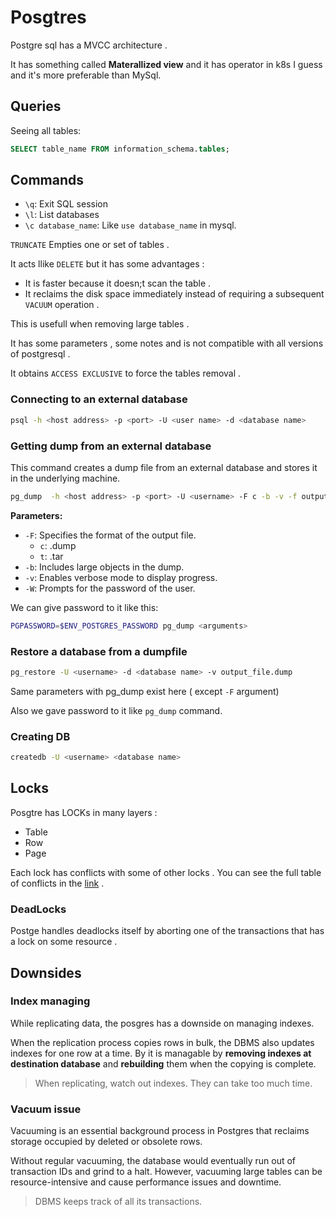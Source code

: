 # Posgtres

Postgre sql has a MVCC architecture . 

It has something called **Materallized view** and it has operator in k8s I guess and it's more preferable than MySql.

## Queries

Seeing all tables:
```SQL
SELECT table_name FROM information_schema.tables;
```

## Commands 

- `\q`: Exit SQL session
- `\l`: List databases
- `\c database_name`: Like `use database_name` in mysql.


`TRUNCATE` Empties one or set of tables .

It acts llike `DELETE` but it has some advantages : 
* It is faster because it doesn;t scan the table . 
* It reclaims the disk space immediately instead of requiring a subsequent `VACUUM` operation . 

This is usefull when removing large tables . 

It has some parameters , some notes and is not compatible with all versions of postgresql . 

It obtains `ACCESS EXCLUSIVE` to force the tables removal . 

### Connecting to an external database
```bash
psql -h <host address> -p <port> -U <user name> -d <database name>
```

### Getting dump from an external database
This command creates a dump file from an external database and stores it in the underlying machine. 
```bash
pg_dump  -h <host address> -p <port> -U <username> -F c -b -v -f output_file.dump <database name>
```
**Parameters:**
- `-F`: Specifies the format of the output file.
    - `c`: .dump
    - `t`: .tar
- `-b`: Includes large objects in the dump.
- `-v`: Enables verbose mode to display progress.
- `-W`: Prompts for the password of the user.

We can give password to it like this:
```bash
PGPASSWORD=$ENV_POSTGRES_PASSWORD pg_dump <arguments>
```

### Restore a database from a dumpfile
```bash
pg_restore -U <username> -d <database name> -v output_file.dump
```
Same parameters with pg_dump exist here ( except `-F` argument)

Also we gave password to it like `pg_dump` command.

### Creating DB
```bash
createdb -U <username> <database name>
```

## Locks
Posgtre has LOCKs in many layers :
* Table 
* Row
* Page

Each lock has conflicts with some of other locks . 
You can see the full table of conflicts in the [link](https://www.postgresql.org/docs/current/explicit-locking.html) .

### DeadLocks 
Postge handles deadlocks itself by aborting one of the transactions that has a lock on some resource . 


## Downsides

### Index managing

While replicating data, the posgres has a downside on managing indexes. 

When the replication process copies rows in bulk, the DBMS also updates indexes for one row at a time. By it is managable by **removing indexes at destination database** and **rebuilding** them when the copying is complete. 

> When replicating, watch out indexes. They can take too much time. 

### Vacuum issue

Vacuuming is an essential background process in Postgres that reclaims storage occupied by deleted or obsolete rows.

Without regular vacuuming, the database would eventually run out of transaction IDs and grind to a halt. However, vacuuming large tables can be resource-intensive and cause performance issues and downtime.

> DBMS keeps track of all its transactions. 